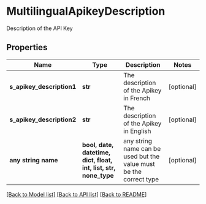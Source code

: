 # MultilingualApikeyDescription

Description of the API Key

## Properties
Name | Type | Description | Notes
------------ | ------------- | ------------- | -------------
**s_apikey_description1** | **str** | The description of the Apikey in French | [optional] 
**s_apikey_description2** | **str** | The description of the Apikey in English | [optional] 
**any string name** | **bool, date, datetime, dict, float, int, list, str, none_type** | any string name can be used but the value must be the correct type | [optional]

[[Back to Model list]](../README.md#documentation-for-models) [[Back to API list]](../README.md#documentation-for-api-endpoints) [[Back to README]](../README.md)


